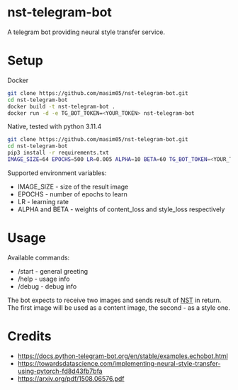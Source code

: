 # nst-telegram-bot
A telegram bot providing neural style transfer service.

# Setup
Docker
```bash
git clone https://github.com/masim05/nst-telegram-bot.git
cd nst-telegram-bot
docker build -t nst-telegram-bot .
docker run -d -e TG_BOT_TOKEN=<YOUR_TOKEN> nst-telegram-bot
```

Native, tested with python 3.11.4
```bash
git clone https://github.com/masim05/nst-telegram-bot.git
cd nst-telegram-bot
pip3 install -r requirements.txt
IMAGE_SIZE=64 EPOCHS=500 LR=0.005 ALPHA=10 BETA=60 TG_BOT_TOKEN=<YOUR_TOKEN> python app.py
```

Supported environment variables:
 - IMAGE_SIZE - size of the result image
 - EPOCHS - number of epochs to learn
 - LR - learning rate
 - ALPHA and BETA - weights of content_loss and style_loss respectively
# Usage
Available commands:
 - /start - general greeting
 - /help - usage info
 - /debug - debug info

The bot expects to receive two images and sends result of <a href="https://en.wikipedia.org/wiki/Neural_style_transfer">NST</a> in return. The first image will be used as a content image, the second - as a style one.

# Credits
 - https://docs.python-telegram-bot.org/en/stable/examples.echobot.html
 - https://towardsdatascience.com/implementing-neural-style-transfer-using-pytorch-fd8d43fb7bfa
 - https://arxiv.org/pdf/1508.06576.pdf